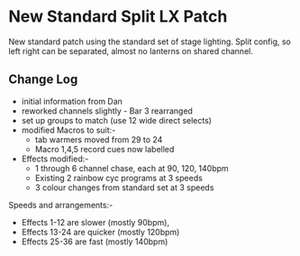 # New Standard Split LX Patch

New standard patch using the standard set of stage lighting.  Split config, so left right can be separated, almost no lanterns on shared channel.


## Change Log

- initial information from Dan
- reworked channels slightly - Bar 3 rearranged
- set up groups to match (use 12 wide direct selects)
- modified Macros to suit:-
    - tab warmers moved from 29 to 24
    - Macro 1,4,5 record cues now labelled
- Effects modified:-
    - 1 through 6 channel chase, each at 90, 120, 140bpm
    - Existing 2 rainbow cyc programs at 3 speeds
    - 3 colour changes from standard set at 3 speeds

Speeds and arrangements:-

- Effects 1-12 are slower (mostly 90bpm),
- Effects 13-24 are quicker (mostly 120bpm)
- Effects 25-36 are fast (mostly 140bpm)
